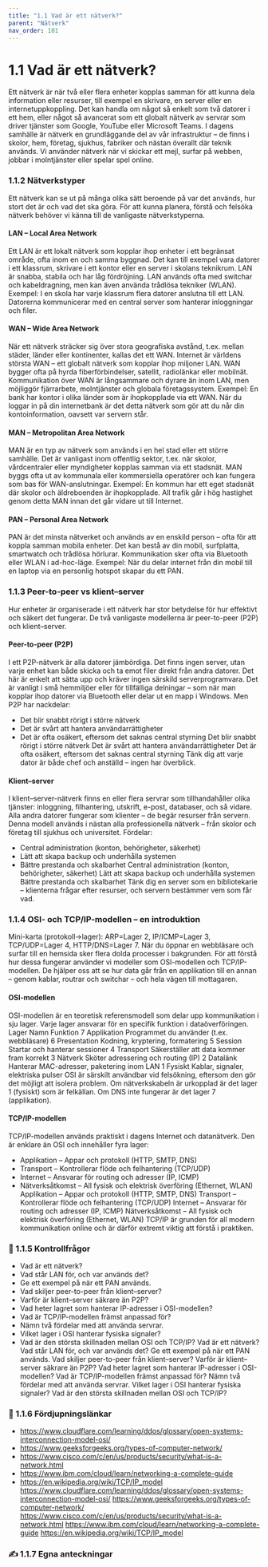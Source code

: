 ```yaml
---
title: "1.1 Vad är ett nätverk?"
parent: "Nätverk"
nav_order: 101
---
```


# 1.1 Vad är ett nätverk?

Ett nätverk är när två eller flera enheter kopplas samman för att kunna dela information eller resurser, till exempel en skrivare, en server eller en internetuppkoppling. Det kan handla om något så enkelt som två datorer i ett hem, eller något så avancerat som ett globalt nätverk av servrar som driver tjänster som Google, YouTube eller Microsoft Teams.
I dagens samhälle är nätverk en grundläggande del av vår infrastruktur – de finns i skolor, hem, företag, sjukhus, fabriker och nästan överallt där teknik används. Vi använder nätverk när vi skickar ett mejl, surfar på webben, jobbar i molntjänster eller spelar spel online.
### 1.1.2 Nätverkstyper
Ett nätverk kan se ut på många olika sätt beroende på var det används, hur stort det är och vad det ska göra. För att kunna planera, förstå och felsöka nätverk behöver vi känna till de vanligaste nätverkstyperna.
#### LAN – Local Area Network
Ett LAN är ett lokalt nätverk som kopplar ihop enheter i ett begränsat område, ofta inom en och samma byggnad. Det kan till exempel vara datorer i ett klassrum, skrivare i ett kontor eller en server i skolans teknikrum. LAN är snabba, stabila och har låg fördröjning.
LAN används ofta med switchar och kabeldragning, men kan även använda trådlösa tekniker (WLAN).
Exempel: I en skola har varje klassrum flera datorer anslutna till ett LAN. Datorerna kommunicerar med en central server som hanterar inloggningar och filer.
#### WAN – Wide Area Network
När ett nätverk sträcker sig över stora geografiska avstånd, t.ex. mellan städer, länder eller kontinenter, kallas det ett WAN. Internet är världens största WAN – ett globalt nätverk som kopplar ihop miljoner LAN.
WAN bygger ofta på hyrda fiberförbindelser, satellit, radiolänkar eller mobilnät. Kommunikation över WAN är långsammare och dyrare än inom LAN, men möjliggör fjärrarbete, molntjänster och globala företagssystem.
Exempel: En bank har kontor i olika länder som är ihopkopplade via ett WAN. När du loggar in på din internetbank är det detta nätverk som gör att du når din kontoinformation, oavsett var servern står.
#### MAN – Metropolitan Area Network
MAN är en typ av nätverk som används i en hel stad eller ett större samhälle. Det är vanligast inom offentlig sektor, t.ex. när skolor, vårdcentraler eller myndigheter kopplas samman via ett stadsnät. MAN byggs ofta ut av kommunala eller kommersiella operatörer och kan fungera som bas för WAN-anslutningar.
Exempel: En kommun har ett eget stadsnät där skolor och äldreboenden är ihopkopplade. All trafik går i hög hastighet genom detta MAN innan det går vidare ut till Internet.
#### PAN – Personal Area Network
PAN är det minsta nätverket och används av en enskild person – ofta för att koppla samman mobila enheter. Det kan bestå av din mobil, surfplatta, smartwatch och trådlösa hörlurar. Kommunikation sker ofta via Bluetooth eller WLAN i ad-hoc-läge.
Exempel: När du delar internet från din mobil till en laptop via en personlig hotspot skapar du ett PAN.
### 1.1.3 Peer-to-peer vs klient–server
Hur enheter är organiserade i ett nätverk har stor betydelse för hur effektivt och säkert det fungerar. De två vanligaste modellerna är peer-to-peer (P2P) och klient–server.
#### Peer-to-peer (P2P)
I ett P2P-nätverk är alla datorer jämbördiga. Det finns ingen server, utan varje enhet kan både skicka och ta emot filer direkt från andra datorer. Det här är enkelt att sätta upp och kräver ingen särskild serverprogramvara.
Det är vanligt i små hemmiljöer eller för tillfälliga delningar – som när man kopplar ihop datorer via Bluetooth eller delar ut en mapp i Windows.
Men P2P har nackdelar:
- Det blir snabbt rörigt i större nätverk
- Det är svårt att hantera användarrättigheter
- Det är ofta osäkert, eftersom det saknas central styrning
Det blir snabbt rörigt i större nätverk
Det är svårt att hantera användarrättigheter
Det är ofta osäkert, eftersom det saknas central styrning
Tänk dig att varje dator är både chef och anställd – ingen har överblick.
#### Klient–server
I klient–server-nätverk finns en eller flera servrar som tillhandahåller olika tjänster: inloggning, filhantering, utskrift, e-post, databaser, och så vidare. Alla andra datorer fungerar som klienter – de begär resurser från servern.
Denna modell används i nästan alla professionella nätverk – från skolor och företag till sjukhus och universitet.
Fördelar:
- Central administration (konton, behörigheter, säkerhet)
- Lätt att skapa backup och underhålla systemen
- Bättre prestanda och skalbarhet
Central administration (konton, behörigheter, säkerhet)
Lätt att skapa backup och underhålla systemen
Bättre prestanda och skalbarhet
Tänk dig en server som en bibliotekarie – klienterna frågar efter resurser, och servern bestämmer vem som får vad.
### 1.1.4 OSI- och TCP/IP-modellen – en introduktion
Mini-karta (protokoll→lager): ARP=Lager 2, IP/ICMP=Lager 3, TCP/UDP=Lager 4, HTTP/DNS=Lager 7.
När du öppnar en webbläsare och surfar till en hemsida sker flera dolda processer i bakgrunden. För att förstå hur dessa fungerar använder vi modeller som OSI-modellen och TCP/IP-modellen. De hjälper oss att se hur data går från en applikation till en annan – genom kablar, routrar och switchar – och hela vägen till mottagaren.
#### OSI-modellen
OSI-modellen är en teoretisk referensmodell som delar upp kommunikation i sju lager. Varje lager ansvarar för en specifik funktion i dataöverföringen.
Lager
Namn
Funktion
7
Applikation
Programmet du använder (t.ex. webbläsare)
6
Presentation
Kodning, kryptering, formatering
5
Session
Startar och hanterar sessioner
4
Transport
Säkerställer att data kommer fram korrekt
3
Nätverk
Sköter adressering och routing (IP)
2
Datalänk
Hanterar MAC-adresser, paketering inom LAN
1
Fysiskt
Kablar, signaler, elektriska pulser
OSI är särskilt användbar vid felsökning, eftersom den gör det möjligt att isolera problem. Om nätverkskabeln är urkopplad är det lager 1 (fysiskt) som är felkällan. Om DNS inte fungerar är det lager 7 (applikation).
#### TCP/IP-modellen
TCP/IP-modellen används praktiskt i dagens Internet och datanätverk. Den är enklare än OSI och innehåller fyra lager:
- Applikation – Appar och protokoll (HTTP, SMTP, DNS)
- Transport – Kontrollerar flöde och felhantering (TCP/UDP)
- Internet – Ansvarar för routing och adresser (IP, ICMP)
- Nätverksåtkomst – All fysisk och elektrisk överföring (Ethernet, WLAN)
Applikation – Appar och protokoll (HTTP, SMTP, DNS)
Transport – Kontrollerar flöde och felhantering (TCP/UDP)
Internet – Ansvarar för routing och adresser (IP, ICMP)
Nätverksåtkomst – All fysisk och elektrisk överföring (Ethernet, WLAN)
TCP/IP är grunden för all modern kommunikation online och är därför extremt viktig att förstå i praktiken.
### 📌 1.1.5 Kontrollfrågor
- Vad är ett nätverk?
- Vad står LAN för, och var används det?
- Ge ett exempel på när ett PAN används.
- Vad skiljer peer-to-peer från klient–server?
- Varför är klient–server säkrare än P2P?
- Vad heter lagret som hanterar IP-adresser i OSI-modellen?
- Vad är TCP/IP-modellen främst anpassad för?
- Nämn två fördelar med att använda servrar.
- Vilket lager i OSI hanterar fysiska signaler?
- Vad är den största skillnaden mellan OSI och TCP/IP?
Vad är ett nätverk?
Vad står LAN för, och var används det?
Ge ett exempel på när ett PAN används.
Vad skiljer peer-to-peer från klient–server?
Varför är klient–server säkrare än P2P?
Vad heter lagret som hanterar IP-adresser i OSI-modellen?
Vad är TCP/IP-modellen främst anpassad för?
Nämn två fördelar med att använda servrar.
Vilket lager i OSI hanterar fysiska signaler?
Vad är den största skillnaden mellan OSI och TCP/IP?
### 🔗 1.1.6 Fördjupningslänkar
- https://www.cloudflare.com/learning/ddos/glossary/open-systems-interconnection-model-osi/
- https://www.geeksforgeeks.org/types-of-computer-network/
- https://www.cisco.com/c/en/us/products/security/what-is-a-network.html
- https://www.ibm.com/cloud/learn/networking-a-complete-guide
- https://en.wikipedia.org/wiki/TCP/IP_model
https://www.cloudflare.com/learning/ddos/glossary/open-systems-interconnection-model-osi/
https://www.geeksforgeeks.org/types-of-computer-network/
https://www.cisco.com/c/en/us/products/security/what-is-a-network.html
https://www.ibm.com/cloud/learn/networking-a-complete-guide
https://en.wikipedia.org/wiki/TCP/IP_model
### ✍️ 1.1.7 Egna anteckningar